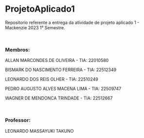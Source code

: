 <h1> ProjetoAplicado1</h1>
<p>Repositorio referente a entrega da atividade de projeto aplicado 1 - Mackenzie 2023 1° Semestre.<p/>
<br>
<h3>Membros:</h3>
<p>ALLAN MARCONDES DE OLIVEIRA - TIA: 22010580</p>
<p>BISMARK DO NASCIMENTO FERREIRA - TIA: 22512349</p>
<p>LEONARDO DOS REIS OLHER - TIA: 22510249</p>
<p>PEDRO AUGUSTO ALVES MACENA LIMA - TIA: 22509747</p>
<p>WAGNER DE MENDONCA TRINDADE - TIA: 22512667</p>
<br>
<h3>Professor:</h3>
<p> LEONARDO MASSAYUKI TAKUNO</p>
